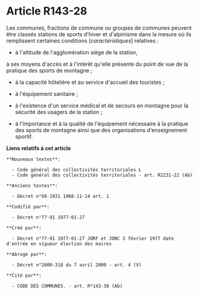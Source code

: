 # Article R143-28

Les communes, fractions de commune ou groupes de communes peuvent être classés stations de sports d'hiver et d'alpinisme dans
la mesure où ils remplissent certaines conditions [*caractéristiques*] relatives : 

- à l'altitude de l'agglomération siège de la station,

à ses moyens d'accès et à l'intérêt qu'elle présente du point de vue de la pratique des sports de montagne ; 

- à la capacité hôtelière et au service d'accueil des touristes ; 

- à l'équipement sanitaire ; 

- à l'existence d'un service médical et de secours en montagne pour la sécurité des usagers de la station ; 

- à l'importance et à la qualité de l'équipement nécessaire à la pratique des sports de montagne ainsi que des organisations
d'enseignement sportif.

**Liens relatifs à cet article**

	**Nouveaux textes**:

	  - Code général des collectivités territoriales L
	  - Code général des collectivités territoriales - art. R2231-22 (Ab)

	**Anciens textes**:

	  - Décret n°68-1031 1968-11-14 art. 1

	**Codifié par**:

	  - Décret n°77-91 1977-01-27

	**Créé par**:

	  - Décret n°77-91 1977-01-27 JORF et JONC 3 février 1977 date d'entrée en vigueur élection des maires

	**Abrogé par**:

	  - Décret n°2000-318 du 7 avril 2000 - art. 4 (V)

	**Cité par**:

	  - CODE DES COMMUNES. - art. R*143-30 (Ab)
